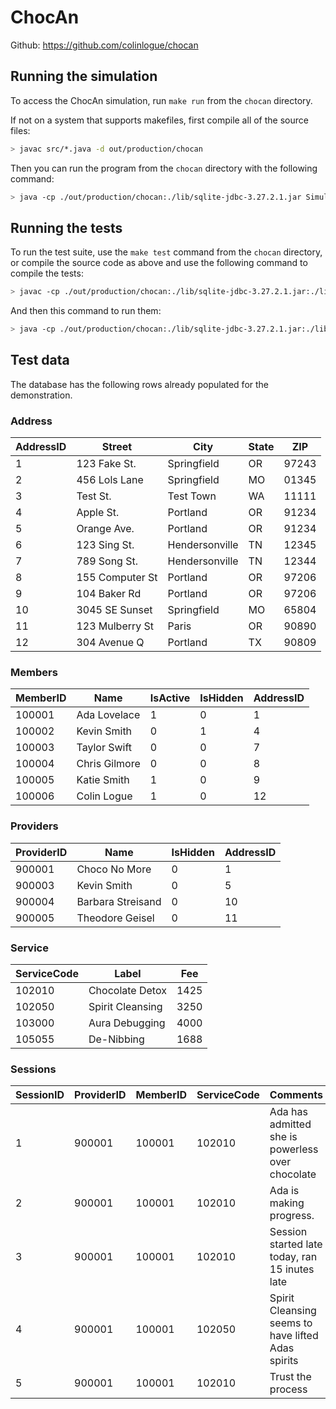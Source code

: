 # ChocAn

Github: https://github.com/colinlogue/chocan

## Running the simulation
To access the ChocAn simulation, run `make run` from the `chocan` directory.

If not on a system that supports makefiles, first compile all of the source files:

```bash
> javac src/*.java -d out/production/chocan
```

Then you can run the program from the `chocan` directory with the following command:

```bash
> java -cp ./out/production/chocan:./lib/sqlite-jdbc-3.27.2.1.jar Simulation
```

## Running the tests
To run the test suite, use the `make test` command from the `chocan` directory, or
compile the source code as above and use the following command to compile the tests:
```bash
> javac -cp ./out/production/chocan:./lib/sqlite-jdbc-3.27.2.1.jar:./lib/hamcrest-core-1.3.jar:./lib/junit-4.13-rc-2.jar:./out/test/chocan tests/*.java -d out/test/chocan
```
And then this command to run them:
```bash
> java -cp ./out/production/chocan:./lib/sqlite-jdbc-3.27.2.1.jar:./lib/hamcrest-core-1.3.jar:./lib/junit-4.13-rc-2.jar:./out/test/chocan org.junit.runner.JUnitCore AllTests
```

## Test data
The database has the following rows already populated for the demonstration.

### Address
AddressID | Street          | City           | State | ZIP
----------|-----------------|----------------|-------|------
1         | 123 Fake St.    | Springfield    | OR    | 97243
2         | 456 Lols Lane   | Springfield    | MO    | 01345
3         | Test St.        | Test Town      | WA    | 11111
4         | Apple St.       | Portland       | OR    | 91234
5         | Orange Ave.     | Portland       | OR    | 91234
6         | 123 Sing St.    | Hendersonville | TN    | 12345
7         | 789 Song St.    | Hendersonville | TN    | 12344
8         | 155 Computer St | Portland       | OR    | 97206
9         | 104 Baker Rd    | Portland       | OR    | 97206
10        | 3045 SE Sunset  | Springfield    | MO    | 65804
11        | 123 Mulberry St | Paris          | OR    | 90890
12        | 304 Avenue Q    | Portland       | TX    | 90809

### Members
MemberID | Name             | IsActive | IsHidden | AddressID
---------|------------------|----------|----------|----------
100001   | Ada Lovelace     | 1        | 0        | 1
100002   | Kevin Smith      | 0        | 1        | 4
100003   | Taylor Swift     | 0        | 0        | 7
100004   | Chris Gilmore    | 0        | 0        | 8
100005   | Katie Smith      | 1        | 0        | 9
100006   | Colin Logue      | 1        | 0        | 12

### Providers
ProviderID | Name              | IsHidden | AddressID
-----------|-------------------|----------|----------
900001     | Choco No More     | 0        | 1
900003     | Kevin Smith       | 0        | 5
900004     | Barbara Streisand | 0        | 10
900005     | Theodore Geisel   | 0        | 11

### Service
ServiceCode | Label            | Fee
------------|------------------|------
102010      | Chocolate Detox  | 1425
102050      | Spirit Cleansing | 3250
103000      | Aura Debugging   | 4000
105055      | De-Nibbing       | 1688

### Sessions
SessionID | ProviderID | MemberID | ServiceCode | Comments
----------|------------|----------|-------------|----------
1         | 900001     | 100001   | 102010      | Ada has admitted she is powerless over chocolate
2         | 900001     | 100001   | 102010      | Ada is making progress.
3         | 900001     | 100001   | 102010      | Session started late today, ran 15 inutes late
4         | 900001     | 100001   | 102050      | Spirit Cleansing seems to have lifted Adas spirits
5         | 900001     | 100001   | 102010      | Trust the process
